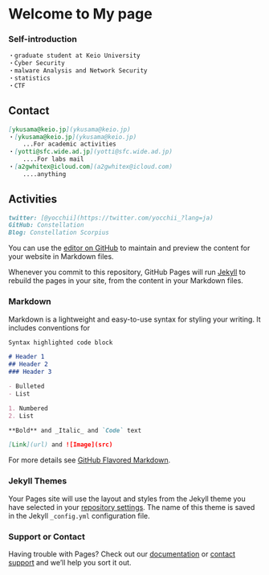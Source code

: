 # Welcome to My page

### Self-introduction
```markdown
・graduate student at Keio University
・Cyber Security
・malware Analysis and Network Security
・statistics
・CTF
```

## Contact
```markdown
[ykusama@keio.jp](ykusama@keio.jp)
・[ykusama@keio.jp](ykusama@keio.jp)
    ...For academic activities
・[yotti@sfc.wide.ad.jp](yotti@sfc.wide.ad.jp)
    ....For labs mail
・[a2gwhitex@icloud.com](a2gwhitex@icloud.com)
    ....anything
```

## Activities
```markdown
twitter: [@yocchii](https://twitter.com/yocchii_?lang=ja)
GitHub: Constellation
Blog: Constellation Scorpius
```
You can use the [editor on GitHub](https://github.com/yottii/yottii.github.io/edit/master/index.md) to maintain and preview the content for your website in Markdown files.

Whenever you commit to this repository, GitHub Pages will run [Jekyll](https://jekyllrb.com/) to rebuild the pages in your site, from the content in your Markdown files.

### Markdown

Markdown is a lightweight and easy-to-use syntax for styling your writing. It includes conventions for

```markdown
Syntax highlighted code block

# Header 1
## Header 2
### Header 3

- Bulleted
- List

1. Numbered
2. List

**Bold** and _Italic_ and `Code` text

[Link](url) and ![Image](src)
```

For more details see [GitHub Flavored Markdown](https://guides.github.com/features/mastering-markdown/).

### Jekyll Themes

Your Pages site will use the layout and styles from the Jekyll theme you have selected in your [repository settings](https://github.com/yottii/yottii.github.io/settings). The name of this theme is saved in the Jekyll `_config.yml` configuration file.

### Support or Contact

Having trouble with Pages? Check out our [documentation](https://help.github.com/categories/github-pages-basics/) or [contact support](https://github.com/contact) and we’ll help you sort it out.
